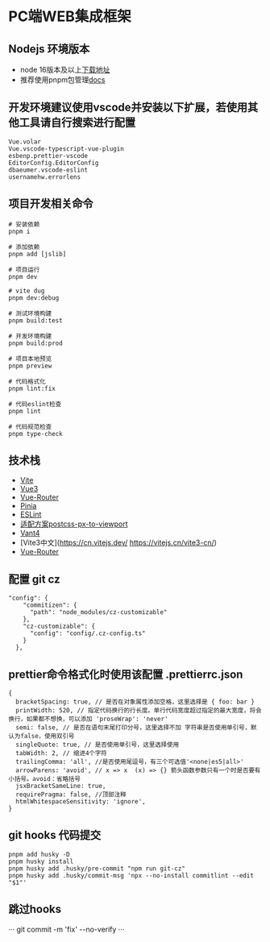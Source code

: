 # PC端WEB集成框架

## Nodejs 环境版本
- node 16版本及以上[下载地址](https://nodejs.org/en)
- 推荐使用pnpm包管理[docs](https://pnpm.io/)

## 开发环境建议使用vscode并安装以下扩展，若使用其他工具请自行搜索进行配置
```
Vue.volar
Vue.vscode-typescript-vue-plugin
esbenp.prettier-vscode
EditorConfig.EditorConfig
dbaeumer.vscode-eslint
usernamehw.errorlens
```

## 项目开发相关命令
```
# 安装依赖
pnpm i

# 添加依赖
pnpm add [jslib]

# 项目运行
pnpm dev

# vite dug
pnpm dev:debug

# 测试环境构建
pnpm build:test

# 开发环境构建
pnpm build:prod

# 项目本地预览
pnpm preview

# 代码格式化
pnpm lint:fix

# 代码eslint检查
pnpm lint

# 代码规范检查
pnpm type-check
```

## 技术栈
- [Vite](https://vitejs.dev/config/)
- [Vue3](https://cn.vuejs.org/)
- [Vue-Router](https://router.vuejs.org/zh/)
- [Pinia](https://pinia.vuejs.org/zh)
- [ESLint](https://eslint.org/)
- [适配方案postcss-px-to-viewport](https://github.com/evrone/postcss-px-to-viewport/blob/master/README_CN.md)
- [Vant4](https://vant-contrib.gitee.io/vant/#/zh-CN)
- [Vite3中文](https://cn.vitejs.dev/ https://vitejs.cn/vite3-cn/)
- [Vue-Router](https://router.vuejs.org/zh/)


## 配置 git cz 
```
"config": {
    "commitizen": {
      "path": "node_modules/cz-customizable"
    },
    "cz-customizable": {
      "config": "config/.cz-config.ts"
    }
  },
```

## prettier命令格式化时使用该配置 .prettierrc.json
```
{
  bracketSpacing: true, // 是否在对象属性添加空格，这里选择是 { foo: bar }
  printWidth: 520, // 指定代码换行的行长度。单行代码宽度超过指定的最大宽度，将会换行，如果都不想换，可以添加 'proseWrap': 'never'
  semi: false, // 是否在语句末尾打印分号，这里选择不加 字符串是否使用单引号，默认为false，使用双引号
  singleQuote: true, // 是否使用单引号，这里选择使用
  tabWidth: 2, // 缩进4个字符
  trailingComma: 'all', //是否使用尾逗号，有三个可选值'<none|es5|all>'
  arrowParens: 'avoid', // x => x  (x) => {} 箭头函数参数只有一个时是否要有小括号。avoid：省略括号
  jsxBracketSameLine: true,
  requirePragma: false, //顶部注释
  htmlWhitespaceSensitivity: 'ignore',
}
```

## git hooks 代码提交
```
pnpm add husky -D
pnpm husky install
pnpm husky add .husky/pre-commit "npm run git-cz" 
pnpm husky add .husky/commit-msg 'npx --no-install commitlint --edit "$1"'
```

## 跳过hooks
···
git commit -m  'fix' --no-verify
···
